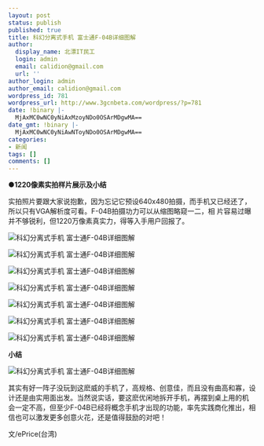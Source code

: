 ```yaml
---
layout: post
status: publish
published: true
title: 科幻分离式手机 富士通F-04B详细图解
author:
  display_name: 北漂IT民工
  login: admin
  email: calidion@gmail.com
  url: ''
author_login: admin
author_email: calidion@gmail.com
wordpress_id: 781
wordpress_url: http://www.3gcnbeta.com/wordpress/?p=781
date: !binary |-
  MjAxMC0wNC0yNiAxMzoyNDo0OSArMDgwMA==
date_gmt: !binary |-
  MjAxMC0wNC0yNiAwNToyNDo0OSArMDgwMA==
categories:
- 新闻
tags: []
comments: []
---
```

<p>●<strong>1220像素实拍样片展示及小结</strong></p>
<p>实拍照片要跟大家说抱歉，因为忘记它预设640x480拍摄，而手机又已经还了，所以只有VGA解析度可看。F-04B拍摄功力可以从缩图略窥一二，相 片容易过曝并不够锐利，但1220万像素真实力，得等入手用户回报了。</p>
<p><img src="http://img1.gtimg.com/digi/pics/hv1/26/15/502/32646401.jpg" alt="科幻分离式手机 富士通F-04B详细图解" /></p>
<p><img src="http://img1.gtimg.com/digi/pics/hv1/25/15/502/32646400.jpg" alt="科幻分离式手机 富士通F-04B详细图解" /></p>
<p><img src="http://img1.gtimg.com/digi/pics/hv1/24/15/502/32646399.jpg" alt="科幻分离式手机 富士通F-04B详细图解" /></p>
<p><img src="http://img1.gtimg.com/digi/pics/hv1/23/15/502/32646398.jpg" alt="科幻分离式手机 富士通F-04B详细图解" /></p>
<p><img src="http://img1.gtimg.com/digi/pics/hv1/22/15/502/32646397.jpg" alt="科幻分离式手机 富士通F-04B详细图解" /></p>
<p><img src="http://img1.gtimg.com/digi/pics/hv1/21/15/502/32646396.jpg" alt="科幻分离式手机 富士通F-04B详细图解" /></p>
<p><img src="http://img1.gtimg.com/digi/pics/hv1/20/15/502/32646395.jpg" alt="科幻分离式手机 富士通F-04B详细图解" /></p>
<p><strong>小结</strong></p>
<p><img src="http://img1.gtimg.com/digi/pics/hv1/19/15/502/32646394.jpg" alt="科幻分离式手机 富士通F-04B详细图解" /></p>
<p>其实有好一阵子没玩到这麽威的手机了，高规格、创意佳，而且没有曲高和寡，设计还是由实用面出发。当然说实话，要这麽优闲地拆开手机，再摆到桌上用的机 会一定不高，但至少F-04B已经将概念手机才出现的功能，率先实践商化推出，相信也可以激发更多创意火花，还是值得鼓励的对吧！</p>
<p>文/ePrice(台湾)</p>
